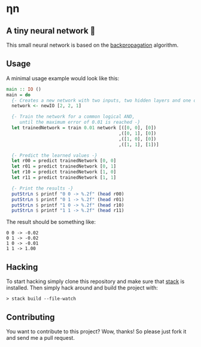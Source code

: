 # ηn
## A tiny neural network 🧠

This small neural network is based on the
[backpropagation](https://en.wikipedia.org/wiki/Backpropagation) algorithm.

## Usage

A minimal usage example would look like this:

```haskell
main :: IO ()
main = do
  {- Creates a new network with two inputs, two hidden layers and one output -}
  network <- newIO [2, 2, 1]

  {- Train the network for a common logical AND,
     until the maximum error of 0.01 is reached -}
  let trainedNetwork = train 0.01 network [([0, 0], [0])
                                          ,([0, 1], [0])
                                          ,([1, 0], [0])
                                          ,([1, 1], [1])]

  {- Predict the learned values -}
  let r00 = predict trainedNetwork [0, 0]
  let r01 = predict trainedNetwork [0, 1]
  let r10 = predict trainedNetwork [1, 0]
  let r11 = predict trainedNetwork [1, 1]

  {- Print the results -}
  putStrLn $ printf "0 0 -> %.2f" (head r00)
  putStrLn $ printf "0 1 -> %.2f" (head r01)
  putStrLn $ printf "1 0 -> %.2f" (head r10)
  putStrLn $ printf "1 1 -> %.2f" (head r11)
```

The result should be something like:

```console
0 0 -> -0.02
0 1 -> -0.02
1 0 -> -0.01
1 1 -> 1.00
```

## Hacking
To start hacking simply clone this repository and make sure that
[stack](https://docs.haskellstack.org/en/stable/README/) is installed. Then
simply hack around and build the project with:

```console
> stack build --file-watch
```

## Contributing
You want to contribute to this project? Wow, thanks! So please just fork it and
send me a pull request.
